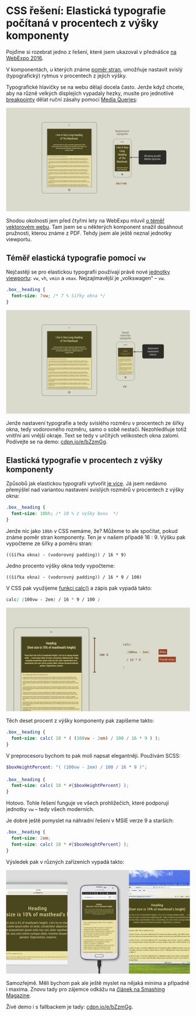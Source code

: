 # CSS řešení: Elastická typografie počítaná v procentech z výšky komponenty

Pojďme si rozebrat jedno z řešení, které jsem ukazoval v přednášce [na WebExpo 2016](https://www.vzhurudolu.cz/prednaska/webexpo-2016-246).

<!-- AdSnippet -->

V komponentách, u kterých známe [poměr stran](css-pomer-stran.md), umožňuje nastavit svislý (typografický) rytmus v procentech z jejich výšky.

Typografické hlavičky se na webu dělají docela často. Jenže když chcete, aby na různě velkých displejích vypadaly hezky, musíte pro jednotlivé [breakpointy](breakpointy.md) dělat ruční zásahy pomocí [Media Queries](css3-media-queries.md):

![Responzivní typografie](../dist/images/original/elasticka-typografie-1.jpg)

Shodou okolností jem před čtyřmi lety na WebExpu mluvil [o téměř vektorovém webu](http://webexpo.cz/praha2012/prednaska/pozor-front-end-stavba/). Tam jsem se u některých komponent snažil dosáhnout pružnosti, kterou známe z PDF.  Tehdy jsem ale ještě neznal jednotky viewportu.

## Téměř elastická typografie pomocí `vw`

Nejčastěji se pro elastickou typografii používají právě nové [jednotky viewportu](css3-jednotky.md#jednotky-viewportu-vw-vh-vmin-vmax): `vw`, `vh`, `vmin` a `vmax`. Nejzajímavější je „volkswagen“ – `vw`. 

```css
.box__heading { 
  font-size: 7vw; /* 7 % šířky okna */
}
```

![Téměř elastická typografie pomocí vw](../dist/images/original/elasticka-typografie-2.jpg)

Jenže nastavení typografie a tedy svislého rozměru v procentech ze šířky okna, tedy vodorovného rozměru, samo o sobě nestačí. Nezohledňuje totiž vnitřní ani vnější okraje. Text se tedy v určitých velikostech okna zalomí. Podívejte se na demo: [cdpn.io/e/bZzmGg](https://codepen.io/machal/pen/bZzmGg?editors=1100#0).

## Elastická typografie v procentech z výšky komponenty

Způsobů jak elastickou typografii vytvořit [je více](https://www.smashingmagazine.com/2016/05/fluid-typography/). Já jsem nedávno přemýšlel nad variantou nastavení svislých rozměrů v procentech z výšky okna: 

```css
.box__heading { 
  font-size: 10bh; /* 10 % z výšky boxu  */
}
```

Jenže nic jako `10bh` v CSS nemáme, že? Můžeme to ale spočítat, pokud známe poměr stran komponenty. Ten je v našem případě 16 : 9. Výšku pak vypočteme ze šířky a poměru stran:

```
((šířka okna) - (vodorovný padding)) / 16 * 9)
```

Jedno procento výšky okna tedy vypočteme:

```
((šířka okna) - (vodorovný padding)) / 16 * 9 / 100)
```

V CSS pak využijeme [funkci calc()](css3-calc.md) a zápis pak vypadá takto:

```css
calc( (100vw - 2em) / 16 * 9 / 100 )
```

![Elastická typografie - výpočet](../dist/images/original/elasticka-typografie-3.jpg)

Těch deset procent z výšky komponenty pak zapíšeme takto: 

```css
.box__heading { 
  font-size: calc( 10 * ( (100vw - 2em) / 100 / 16 * 9 ) );
}
```

V preprocesoru bychom to pak moli napsat elegantněji. Používám SCSS:

```scss
$boxHeightPercent: "( (100vw - 2em) / 100 / 16 * 9 )";

.box__heading { 
  font-size: calc( 10 * #{$boxHeightPercent} );
}
```

Hotovo. Tohle řešení funguje ve všech prohlížečích, které podporují jednotky `vw` – tedy všech moderních. 

<!-- AdSnippet -->

Je dobré ještě pomyslet na náhradní řešení v MSIE verze 9 a starších:


```scss
.box__heading { 
  font-size: 2em;
  font-size: calc( 10 * #{$boxHeightPercent} );
}
```

Výsledek pak v různých zařízeních vypadá takto:

![Elastická typografie v různých prohlížečích](../dist/images/original/elasticka-typografie-4.jpg)

Samozřejmě. Měli bychom pak ale ještě myslet na nějaká minima a případně i maxima. Znovu tady pro zájemce odkážu na [článek na Smashing Magazine](https://www.smashingmagazine.com/2016/05/fluid-typography/).

Živé demo i s fallbackem je tady: [cdpn.io/e/bZzmGg](https://codepen.io/machal/pen/bZzmGg?editors=1100#0).

